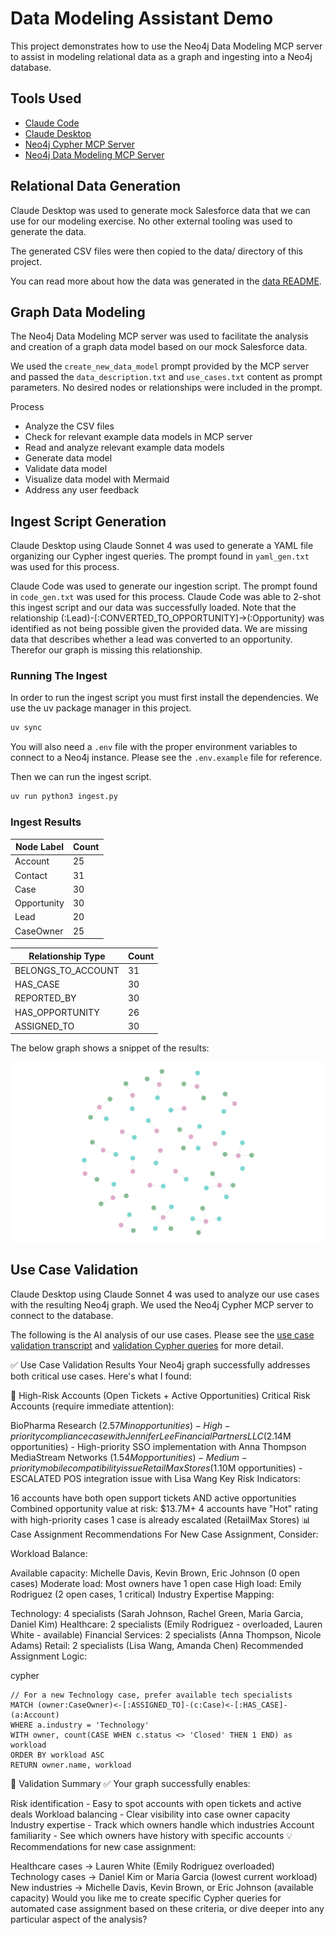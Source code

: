 # Data Modeling Assistant Demo

This project demonstrates how to use the Neo4j Data Modeling MCP server to assist in modeling relational data as a graph and ingesting into a Neo4j database.

## Tools Used

* [Claude Code](https://www.anthropic.com/claude-code)
* [Claude Desktop](https://claude.ai/download)
* [Neo4j Cypher MCP Server](https://github.com/neo4j-contrib/mcp-neo4j/tree/main/servers/mcp-neo4j-cypher)
* [Neo4j Data Modeling MCP Server](https://github.com/neo4j-contrib/mcp-neo4j/tree/main/servers/mcp-neo4j-data-modeling)

## Relational Data Generation

Claude Desktop was used to generate mock Salesforce data that we can use for our modeling exercise. No other external tooling was used to generate the data. 

The generated CSV files were then copied to the data/ directory of this project.

You can read more about how the data was generated in the [data README](./data/README.md).

## Graph Data Modeling

The Neo4j Data Modeling MCP server was used to facilitate the analysis and creation of a graph data model based on our mock Salesforce data. 

We used the `create_new_data_model` prompt provided by the MCP server and passed the `data_description.txt` and `use_cases.txt` content as prompt parameters. No desired nodes or relationships were included in the prompt.

Process
* Analyze the CSV files
* Check for relevant example data models in MCP server
* Read and analyze relevant example data models
* Generate data model
* Validate data model
* Visualize data model with Mermaid
* Address any user feedback

## Ingest Script Generation

Claude Desktop using Claude Sonnet 4 was used to generate a YAML file organizing our Cypher ingest queries. The prompt found in `yaml_gen.txt` was used for this process.

Claude Code was used to generate our ingestion script. The prompt found in `code_gen.txt` was used for this process. Claude Code was able to 2-shot this ingest script and our data was successfully loaded. Note that the relationship (:Lead)-[:CONVERTED_TO_OPPORTUNITY]->(:Opportunity) was identified as not being possible given the provided data. We are missing data that describes whether a lead was converted to an opportunity. Therefor our graph is missing this relationship.

### Running The Ingest

In order to run the ingest script you must first install the dependencies. We use the uv package manager in this project.

```bash
uv sync
```

You will also need a `.env` file with the proper environment variables to connect to a Neo4j instance. Please see the `.env.example` file for reference.

Then we can run the ingest script.

```bash
uv run python3 ingest.py
```

### Ingest Results

| Node Label | Count |
|-----------|-------|
| Account | 25 |
| Contact | 31 |
| Case | 30 |
| Opportunity | 30 |
| Lead | 20 |
| CaseOwner | 25 |

| Relationship Type | Count |
|-------------------|-------|
| BELONGS_TO_ACCOUNT | 31 |
| HAS_CASE | 30 |
| REPORTED_BY | 30 |
| HAS_OPPORTUNITY | 26 |
| ASSIGNED_TO | 30 |

The below graph shows a snippet of the results:

![graph-example](./assets/images/graph-viz-sample-2.png)

## Use Case Validation

Claude Desktop using Claude Sonnet 4 was used to analyze our use cases with the resulting Neo4j graph. We used the Neo4j Cypher MCP server to connect to the database. 

The following is the AI analysis of our use cases. Please see the [use case validation transcript](./transcripts/use_case_validation.txt) and [validation Cypher queries](./validation_config.yaml) for more detail.

✅ Use Case Validation Results
Your Neo4j graph successfully addresses both critical use cases. Here's what I found:

🚨 High-Risk Accounts (Open Tickets + Active Opportunities)
Critical Risk Accounts (require immediate attention):

BioPharma Research ($2.57M in opportunities) - High-priority compliance case with Jennifer Lee
Financial Partners LLC ($2.14M opportunities) - High-priority SSO implementation with Anna Thompson
MediaStream Networks ($1.54M opportunities) - Medium-priority mobile compatibility issue
RetailMax Stores ($1.10M opportunities) - ESCALATED POS integration issue with Lisa Wang
Key Risk Indicators:

16 accounts have both open support tickets AND active opportunities
Combined opportunity value at risk: $13.7M+
4 accounts have "Hot" rating with high-priority cases
1 case is already escalated (RetailMax Stores)
📊 Case Assignment Recommendations
For New Case Assignment, Consider:

Workload Balance:

Available capacity: Michelle Davis, Kevin Brown, Eric Johnson (0 open cases)
Moderate load: Most owners have 1 open case
High load: Emily Rodriguez (2 open cases, 1 critical)
Industry Expertise Mapping:

Technology: 4 specialists (Sarah Johnson, Rachel Green, Maria Garcia, Daniel Kim)
Healthcare: 2 specialists (Emily Rodriguez - overloaded, Lauren White - available)
Financial Services: 2 specialists (Anna Thompson, Nicole Adams)
Retail: 2 specialists (Lisa Wang, Amanda Chen)
Recommended Assignment Logic:

cypher

```cypher
// For a new Technology case, prefer available tech specialists
MATCH (owner:CaseOwner)<-[:ASSIGNED_TO]-(c:Case)<-[:HAS_CASE]-(a:Account)
WHERE a.industry = 'Technology'
WITH owner, count(CASE WHEN c.status <> 'Closed' THEN 1 END) as workload
ORDER BY workload ASC
RETURN owner.name, workload
```
🎯 Validation Summary
✅ Your graph successfully enables:

Risk identification - Easy to spot accounts with open tickets and active deals
Workload balancing - Clear visibility into case owner capacity
Industry expertise - Track which owners handle which industries
Account familiarity - See which owners have history with specific accounts
💡 Recommendations for new case assignment:

Healthcare cases → Lauren White (Emily Rodriguez overloaded)
Technology cases → Daniel Kim or Maria Garcia (lowest current workload)
New industries → Michelle Davis, Kevin Brown, or Eric Johnson (available capacity)
Would you like me to create specific Cypher queries for automated case assignment based on these criteria, or dive deeper into any particular aspect of the analysis?



